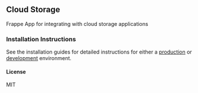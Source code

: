 ## Cloud Storage

Frappe App for integrating with cloud storage applications

### Installation Instructions

See the installation guides for detailed instructions for either a [production](docs/production.md) or [development](docs/development.md) environment.

#### License

MIT

